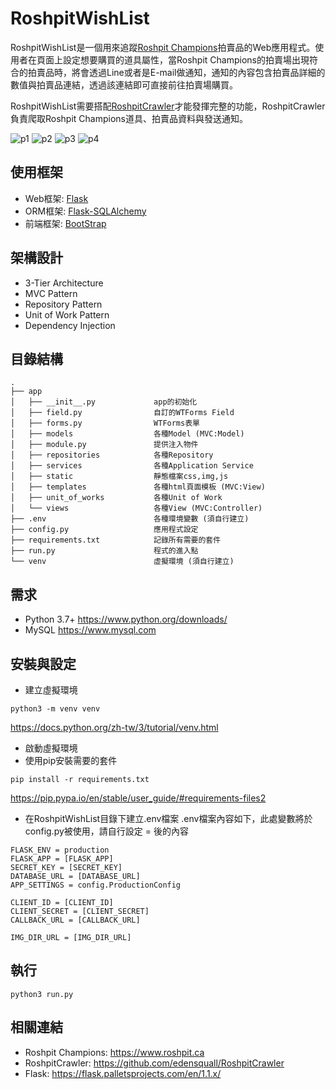 # RoshpitWishList

RoshpitWishList是一個用來追蹤[Roshpit Champions](https://www.roshpit.ca)拍賣品的Web應用程式。使用者在頁面上設定想要購買的道具屬性，當Roshpit Champions的拍賣場出現符合的拍賣品時，將會透過Line或者是E-mail做通知，通知的內容包含拍賣品詳細的數值與拍賣品連結，透過該連結即可直接前往拍賣場購買。

RoshpitWishList需要搭配[RoshpitCrawler](https://github.com/edensquall/RoshpitCrawler)才能發揮完整的功能，RoshpitCrawler負責爬取Roshpit Champions道具、拍賣品資料與發送通知。

![p1](https://user-images.githubusercontent.com/9337122/71715726-5c0df700-2e4d-11ea-9adb-a13b8bd90b85.jpg) ![p2](https://user-images.githubusercontent.com/9337122/71715756-71832100-2e4d-11ea-8115-b039d57ec2d3.jpg) ![p3](https://user-images.githubusercontent.com/9337122/71715766-7b0c8900-2e4d-11ea-924e-dfd9472e6db6.jpg) ![p4](https://user-images.githubusercontent.com/9337122/71715778-852e8780-2e4d-11ea-9e8f-845684ea015b.jpg)

## 使用框架

- Web框架: [Flask](https://flask.palletsprojects.com/en/1.1.x/)
- ORM框架: [Flask-SQLAlchemy](https://flask-sqlalchemy.palletsprojects.com/en/2.x/)
- 前端框架: [BootStrap](https://getbootstrap.com)

## 架構設計

- 3-Tier Architecture
- MVC Pattern
- Repository Pattern
- Unit of Work Pattern
- Dependency Injection

## 目錄結構
```
.
├── app
│   ├── __init__.py             app的初始化
│   ├── field.py                自訂的WTForms Field
│   ├── forms.py                WTForms表單
│   ├── models                  各種Model (MVC:Model)
│   ├── module.py               提供注入物件
│   ├── repositories            各種Repository			
│   ├── services                各種Application Service
│   ├── static                  靜態檔案css,img,js
│   ├── templates               各種html頁面模板 (MVC:View)
│   ├── unit_of_works           各種Unit of Work
│   └── views                   各種View (MVC:Controller)
├── .env                        各種環境變數 (須自行建立)
├── config.py                   應用程式設定
├── requirements.txt            記錄所有需要的套件
├── run.py                      程式的進入點
└── venv                        虛擬環境 (須自行建立)
```

## 需求

-	Python 3.7+
  https://www.python.org/downloads/
-	MySQL
  https://www.mysql.com


## 安裝與設定

- 建立虛擬環境
```
python3 -m venv venv
```
https://docs.python.org/zh-tw/3/tutorial/venv.html
- 啟動虛擬環境
- 使用pip安裝需要的套件
```
pip install -r requirements.txt
```
https://pip.pypa.io/en/stable/user_guide/#requirements-files2
- 在RoshpitWishList目錄下建立.env檔案
  .env檔案內容如下，此處變數將於config.py被使用，請自行設定 = 後的內容
```
FLASK_ENV = production
FLASK_APP = [FLASK_APP]
SECRET_KEY = [SECRET_KEY]
DATABASE_URL = [DATABASE_URL]
APP_SETTINGS = config.ProductionConfig

CLIENT_ID = [CLIENT_ID]
CLIENT_SECRET = [CLIENT_SECRET]
CALLBACK_URL = [CALLBACK_URL]

IMG_DIR_URL = [IMG_DIR_URL]
```

## 執行

```
python3 run.py
```

## 相關連結

- Roshpit Champions: https://www.roshpit.ca
- RoshpitCrawler: https://github.com/edensquall/RoshpitCrawler
- Flask: https://flask.palletsprojects.com/en/1.1.x/